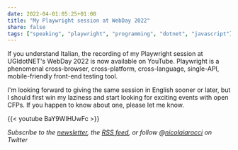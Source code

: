 ```yaml
---
date: 2022-04-01:05:25+01:00
title: "My Playwright session at WebDay 2022"
share: false
tags: ["speaking", "playwright", "programming", "dotnet", "javascript"]
---
```

If you understand Italian, the recording of my Playwright session at
UGIdotNET's WebDay 2022 is now available on YouTube. Playwright is a phenomenal
cross-browser, cross-platform, cross-language, single-API, mobile-friendly
front-end testing tool. 

I'm looking forward to giving the same session in English sooner or later, but
I should first win my laziness and start looking for exciting events with open
CFPs. If you happen to know about one, please let me know.

{{< youtube BaY9WIHUwFc >}}


*Subscribe to the [newsletter][nl], the [RSS feed][rss], or follow @[nicolaiarocci][tw] on Twitter*

 [1]: https://www.ugidotnet.org/e/2840/Web-Day-2022
 [rss]: https://nicolaiarocci.com/index.xml
 [tw]: http://twitter.com/nicolaiarocci
 [nl]: https://nicolaiarocci.substack.com
